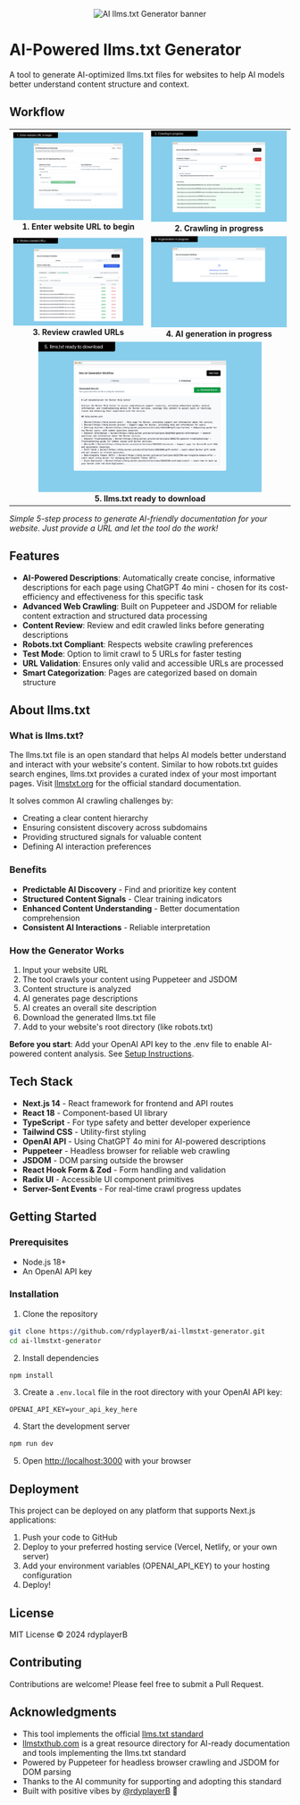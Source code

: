 <p align="center">
  <img src="https://github.com/rdyplayerB/ai-llmstxt-generator/blob/main/assets/screenshots/ai-llmstxt-generator_hero.png?raw=true" alt="AI llms.txt Generator banner" />
</p>

# AI-Powered llms.txt Generator

A tool to generate AI-optimized llms.txt files for websites to help AI models better understand content structure and context.

## Workflow

<div align="center">
  <table>
    <tr>
      <td align="center"><img src="assets/screenshots/ai-llmstxt-generator-A.jpg" alt="1. Enter website URL to begin" width="400"/><br/><b>1. Enter website URL to begin</b></td>
      <td align="center"><img src="assets/screenshots/ai-llmstxt-generator-B.jpg" alt="2. Crawling in progress" width="400"/><br/><b>2. Crawling in progress</b></td>
    </tr>
    <tr>
      <td align="center"><img src="assets/screenshots/ai-llmstxt-generator-C.jpg" alt="3. Review crawled URLs" width="400"/><br/><b>3. Review crawled URLs</b></td>
      <td align="center"><img src="assets/screenshots/ai-llmstxt-generator-D.jpg" alt="4. AI generation in progress" width="400"/><br/><b>4. AI generation in progress</b></td>
    </tr>
    <tr>
      <td align="center" colspan="2"><img src="assets/screenshots/ai-llmstxt-generator-E.jpg" alt="5. llms.txt ready to download" width="400"/><br/><b>5. llms.txt ready to download</b></td>
    </tr>
  </table>
</div>

*Simple 5-step process to generate AI-friendly documentation for your website. Just provide a URL and let the tool do the work!*

## Features

- **AI-Powered Descriptions**: Automatically create concise, informative descriptions for each page using ChatGPT 4o mini - chosen for its cost-efficiency and effectiveness for this specific task
- **Advanced Web Crawling**: Built on Puppeteer and JSDOM for reliable content extraction and structured data processing
- **Content Review**: Review and edit crawled links before generating descriptions
- **Robots.txt Compliant**: Respects website crawling preferences
- **Test Mode**: Option to limit crawl to 5 URLs for faster testing
- **URL Validation**: Ensures only valid and accessible URLs are processed
- **Smart Categorization**: Pages are categorized based on domain structure

## About llms.txt

### What is llms.txt?
The llms.txt file is an open standard that helps AI models better understand and interact with your website's content. Similar to how robots.txt guides search engines, llms.txt provides a curated index of your most important pages. Visit [llmstxt.org](https://llmstxt.org) for the official standard documentation.

It solves common AI crawling challenges by:

- Creating a clear content hierarchy
- Ensuring consistent discovery across subdomains
- Providing structured signals for valuable content
- Defining AI interaction preferences

### Benefits
- **Predictable AI Discovery** - Find and prioritize key content
- **Structured Content Signals** - Clear training indicators
- **Enhanced Content Understanding** - Better documentation comprehension
- **Consistent AI Interactions** - Reliable interpretation

### How the Generator Works
1. Input your website URL
2. The tool crawls your content using Puppeteer and JSDOM
3. Content structure is analyzed
4. AI generates page descriptions
5. AI creates an overall site description
6. Download the generated llms.txt file
7. Add to your website's root directory (like robots.txt)

**Before you start**: Add your OpenAI API key to the .env file to enable AI-powered content analysis. See [Setup Instructions](#getting-started).

## Tech Stack

- **Next.js 14** - React framework for frontend and API routes
- **React 18** - Component-based UI library
- **TypeScript** - For type safety and better developer experience
- **Tailwind CSS** - Utility-first styling
- **OpenAI API** - Using ChatGPT 4o mini for AI-powered descriptions
- **Puppeteer** - Headless browser for reliable web crawling
- **JSDOM** - DOM parsing outside the browser
- **React Hook Form & Zod** - Form handling and validation
- **Radix UI** - Accessible UI component primitives
- **Server-Sent Events** - For real-time crawl progress updates

## Getting Started

### Prerequisites

- Node.js 18+ 
- An OpenAI API key

### Installation

1. Clone the repository
```bash
git clone https://github.com/rdyplayerB/ai-llmstxt-generator.git
cd ai-llmstxt-generator
```

2. Install dependencies
```bash
npm install
```

3. Create a `.env.local` file in the root directory with your OpenAI API key:
```
OPENAI_API_KEY=your_api_key_here
```

4. Start the development server
```bash
npm run dev
```

5. Open [http://localhost:3000](http://localhost:3000) with your browser

## Deployment

This project can be deployed on any platform that supports Next.js applications:

1. Push your code to GitHub
2. Deploy to your preferred hosting service (Vercel, Netlify, or your own server)
3. Add your environment variables (OPENAI_API_KEY) to your hosting configuration
4. Deploy!

## License

MIT License © 2024 rdyplayerB

## Contributing

Contributions are welcome! Please feel free to submit a Pull Request.

## Acknowledgments

- This tool implements the official [llms.txt standard](https://llmstxt.org/)
- [llmstxthub.com](https://llmstxthub.com) is a great resource directory for AI-ready documentation and tools implementing the llms.txt standard
- Powered by Puppeteer for headless browser crawling and JSDOM for DOM parsing
- Thanks to the AI community for supporting and adopting this standard
- Built with positive vibes by [@rdyplayerB](https://x.com/rdyplayerB) 🤙 
